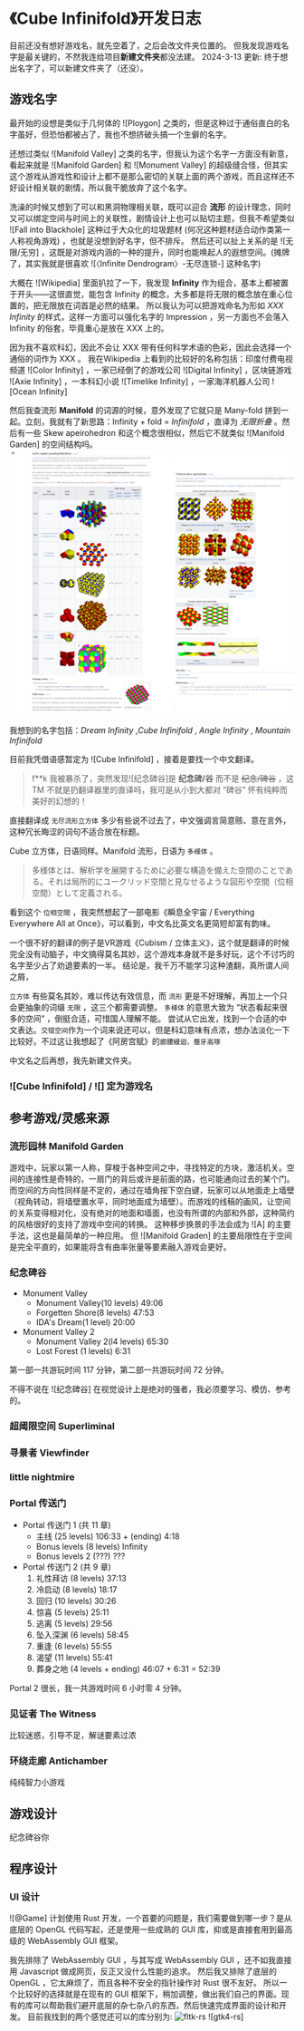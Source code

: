 # 《Cube Infinifold》开发日志

目前还没有想好游戏名，就先空着了，之后会改文件夹位置的。
但我发现游戏名字是最关键的，不然我连给项目**新建文件夹**都没法建。
2024-3-13 更新: 终于想出名字了，可以新建文件夹了（还没）。

## 游戏名字

最开始的设想是类似于几何体的 ![Ploygon] 之类的，但是这种过于通俗直白的名字虽好，但恐怕都被占了，我也不想挤破头搞一个生僻的名字。

还想过类似 ![Manifold Valley] 之类的名字，但我认为这个名字一方面没有新意，看起来就是 ![Manifold Garden] 和 ![Monument Valley] 的超级缝合怪，但其实这个游戏从游戏性和设计上都不是那么密切的关联上面的两个游戏，而且这样还不好设计相关联的剧情，所以我干脆放弃了这个名字。

洗澡的时候又想到了可以和黑洞物理相关联，既可以迎合 **流形** 的设计理念，同时又可以绑定空间与时间上的关联性，剧情设计上也可以贴切主题，但我不希望类似 ![Fall into Blackhole] 这种过于大众化的垃圾题材 (何况这种题材适合动作类第一人称视角游戏) ，也就是没想到好名字，但不排斥。
然后还可以扯上关系的是 ![无限/无穷] ，这既是对游戏内涵的一种的提升，同时也能唤起人的遐想空间。(摊牌了，其实我就是很喜欢 ![〈Infinite Dendrogram〉-无尽连锁-] 这种名字)

大概在 ![Wikipedia] 里面扒拉了一下，我发现 **Infinity** 作为组合，基本上都被置于开头——这很直觉，能包含 Infinity 的概念，大多都是将无限的概念放在重心位置的，把无限放在词首是必然的结果。
所以我认为可以把游戏命名为形如 *XXX Infinity* 的样式，这样一方面可以强化名字的 Impression ，另一方面也不会落入 Infinity 的俗套，毕竟重心是放在 XXX 上的。

因为我不喜欢科幻，因此不会让 XXX 带有任何科学术语的色彩，因此会选择一个通俗的词作为 XXX 。 我在Wikipedia 上看到的比较好的名称包括：印度付费电视频道 ![Color Infinity] ，一家已经倒了的游戏公司 ![Digital Infinity] ，区块链游戏 ![Axie Infinity] ，一本科幻小说 ![Timelike Infinity] ，一家海洋机器人公司 ![Ocean Infinity]

然后我查流形 **Manifold** 的词源的时候，意外发现了它就只是 Many-fold 拼到一起。立刻，我就有了新思路：Infinity + fold = *Infinifold* ，直译为 *无限折叠* 。然后有一些 Skew apeirohedron 和这个概念很相似，然后它不就类似 ![Manifold Garden] 的空间结构吗。
![Skew apeirohedron的样子](assets/image.png)


我想到的名字包括：*Dream Infinity* ,*Cube Infinifold* , *Angle Infinity* , *Mountain Infinifold* 

目前我凭借语感暂定为 ![Cube Infinifold] ，接着是要找一个中文翻译。

> f\*\*k 我被暴杀了，突然发现![纪念碑谷]是 **纪念碑/谷** 而不是 ~~纪念/碑谷~~ ，这 TM 不就是扔翻译器里的直译吗，我可是从小到大都对 “碑谷” 怀有纯粹而美好的幻想的！

直接翻译成 `无尽流形立方体` 多少有些说不过去了，中文强调言简意赅、意在言外，这种冗长晦涩的词句不适合放在标题。

Cube 立方体，日语同样。Manifold 流形，日语为 `多様体` 。

> 多様体とは、解析学を展開するために必要な構造を備えた空間のことである。それは局所的にユークリッド空間と見なせるような図形や空間（位相空間）として定義される。

看到这个 `位相空間` ，我突然想起了一部电影《瞬息全宇宙 / Everything Everywhere All at Once》，可以看到，中文名比英文名更简短却富有韵味。

一个很不好的翻译的例子是VR游戏《Cubism / 立体主义》，这个就是翻译的时候完全没有动脑子，中文搞得莫名其妙，这个游戏本身就不是多好玩，这个不讨巧的名字至少占了劝退要素的一半。
结论是，我千万不能学习这种渣翻，真所谓人间之屑，

`立方体` 有些莫名其妙，难以传达有效信息，而 `流形` 更是不好理解，再加上一个只会更抽象的词缀 `无限` ，这三个都需要调整。
`多様体` 的意思大致为 “状态看起来很多的空间” ，倒挺合适，可惜国人理解不能。
尝试从它出发，找到一个合适的中文表达。`交错空间`作为一个词来说还可以，但是科幻意味有点浓，想办法淡化一下比较好。不过这让我想起了《阿房宫赋》的`廊腰縵迴，簷牙高啄`

中文名之后再想，我先新建文件夹。

### ![Cube Infinifold] / ![] 定为游戏名


## 参考游戏/灵感来源

### 流形园林 Manifold Garden

游戏中，玩家以第一人称，穿梭于各种空间之中，寻找特定的方块，激活机关。空间的连接性是奇特的，一扇门的背后或许是前面的路，也可能通向过去的某个门。而空间的方向性同样是不定的，通过在墙角按下空白键，玩家可以从地面走上墙壁（视角转动，将墙壁置水平，同时地面成为墙壁）。而游戏的线稿的画风，让空间的关系变得相对化，没有绝对的地面和墙面，也没有所谓的内部和外部，这种简约的风格很好的支持了游戏中空间的转换。
这种移步换景的手法会成为 ![A] 的主要手法，这也是最简单的一种应用。
但 ![Manifold Graden] 的主要局限性在于空间是完全平直的，如果能将含有曲率张量等要素融入游戏会更好。

### 纪念碑谷 
- Monument Valley
  - Monument Valley(10 levels) 49:06
  - Forgetten Shore(8 levels) 47:53
  - IDA's Dream(1 level) 20:00
- Monument Valley 2
  - Monument Valley 2(l4 levels) 65:30
  - Lost Forest (1 levels) 6:31

第一部一共游玩时间 117 分钟，第二部一共游玩时间 72 分钟。

不得不说在 ![纪念碑谷] 在视觉设计上是绝对的强者，我必须要学习、模仿、参考的。

### 超阈限空间 Superliminal

### 寻景者 Viewfinder

### little nightmire

### Portal 传送门
- Portal 传送门 1 (共 11 章)
  - 主线 (25 levels) 106:33 + (ending) 4:18
  - Bonus levels (8 levels) Infinity
  - Bonus levels 2 (???) ???
- Portal 传送门 2 (共 9 章)
  1.  礼性拜访 (8 levels) 37:13
  2.  冷启动 (8 levels) 18:17
  3.  回归 (10 levels) 30:26
  4.  惊喜 (5 levels) 25:11
  5.  逃离 (5 levels) 29:56 
  6.  坠入深渊 (6 levels) 58:45
  7.  重逢 (6 levels) 55:55
  8.  渴望 (11 levels) 55:41
  9.  葬身之地 (4 levels + ending) 46:07 + 6:31 = 52:39

Portal 2 很长，我一共游戏时间 6 小时零 4 分钟。


### 见证者 The Witness

比较迷惑，引导不足，解谜要素过浓


### 环绕走廊 Antichamber

纯纯智力小游戏



## 游戏设计

纪念碑谷你


## 程序设计

### UI 设计

![@Game] 计划使用 Rust 开发，一个首要的问题是，我们需要做到哪一步？是从底层的 OpenGL 代码写起，还是使用一些成熟的 GUI 库，抑或是直接套用到最高级的 WebAssembly GUI 框架。

我先排除了 WebAssembly GUI ，与其写成 WebAssembly GUI ，还不如我直接用 Javascript 做成网页，反正又没什么性能的追求。
然后我又排除了底层的 OpenGL ，它太麻烦了，而且各种不安全的指针操作对 Rust 很不友好。
所以一个比较好的选择就是在现有的 GUI 框架下，稍加调整，做出我们自己的界面。现有的库可以帮助我们避开底层的杂七杂八的东西，然后快速完成界面的设计和开发。
目前我找到的两个感觉还可以的库分别为:
![fltk-rs]()
![gtk4-rs]


